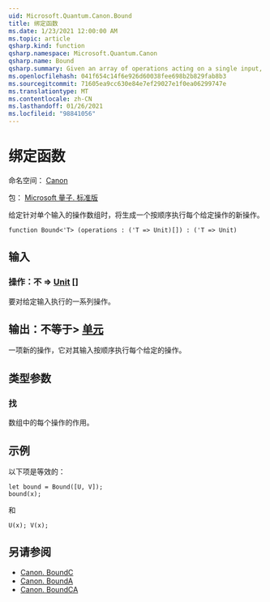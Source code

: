 ```yaml
---
uid: Microsoft.Quantum.Canon.Bound
title: 绑定函数
ms.date: 1/23/2021 12:00:00 AM
ms.topic: article
qsharp.kind: function
qsharp.namespace: Microsoft.Quantum.Canon
qsharp.name: Bound
qsharp.summary: Given an array of operations acting on a single input, produces a new operation that performs each given operation in sequence.
ms.openlocfilehash: 041f654c14f6e926d60038fee698b2b829fab8b3
ms.sourcegitcommit: 71605ea9cc630e84e7ef29027e1f0ea06299747e
ms.translationtype: MT
ms.contentlocale: zh-CN
ms.lasthandoff: 01/26/2021
ms.locfileid: "98841056"
---
```

# <a name="bound-function"></a>绑定函数

命名空间： [Canon](xref:Microsoft.Quantum.Canon)

包： [Microsoft 量子. 标准版](https://nuget.org/packages/Microsoft.Quantum.Standard)


给定针对单个输入的操作数组时，将生成一个按顺序执行每个给定操作的新操作。

```qsharp
function Bound<'T> (operations : ('T => Unit)[]) : ('T => Unit)
```


## <a name="input"></a>输入

### <a name="operations--t--unit-"></a>操作：不 => [Unit](xref:microsoft.quantum.lang-ref.unit) []

要对给定输入执行的一系列操作。



## <a name="output--t--unit"></a>输出：不等于> [单元](xref:microsoft.quantum.lang-ref.unit) 

一项新的操作，它对其输入按顺序执行每个给定的操作。

## <a name="type-parameters"></a>类型参数

### <a name="t"></a>找

数组中的每个操作的作用。

## <a name="example"></a>示例

以下项是等效的：

```qsharp
let bound = Bound([U, V]);
bound(x);
```

和

```qsharp
U(x); V(x);
```

## <a name="see-also"></a>另请参阅

- [Canon. BoundC](xref:Microsoft.Quantum.Canon.BoundC)
- [Canon. BoundA](xref:Microsoft.Quantum.Canon.BoundA)
- [Canon. BoundCA](xref:Microsoft.Quantum.Canon.BoundCA)